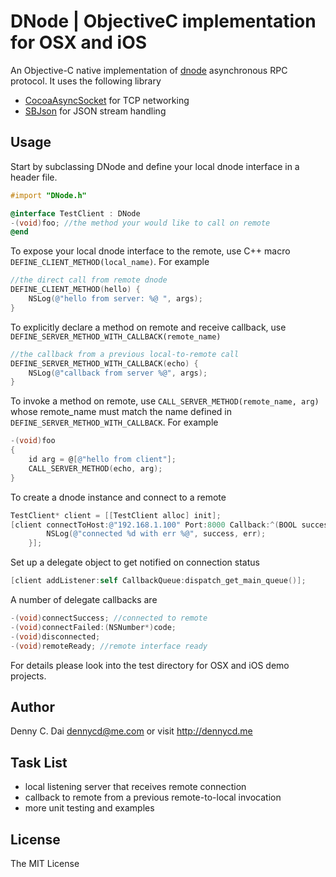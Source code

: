 # DNode | ObjectiveC implementation for OSX and iOS

An Objective-C native implementation of [dnode](http://github.com/substack/dnode) asynchronous RPC protocol. It uses the following library 
* [CocoaAsyncSocket](https://github.com/robbiehanson/CocoaAsyncSocket) for TCP networking
* [SBJson](https://github.com/stig/json-framework) for JSON stream handling

## Usage

Start by subclassing DNode and define your local dnode interface in a header file.

```objective-c
#import "DNode.h"

@interface TestClient : DNode
-(void)foo; //the method your would like to call on remote
@end
```

To expose your local dnode interface to the remote, use C++ macro `DEFINE_CLIENT_METHOD(local_name)`. For example
```objective-c
//the direct call from remote dnode
DEFINE_CLIENT_METHOD(hello) {
    NSLog(@"hello from server: %@ ", args); 
}
```

To explicitly declare a method on remote and receive callback, use `DEFINE_SERVER_METHOD_WITH_CALLBACK(remote_name)` 

```objective-c
//the callback from a previous local-to-remote call
DEFINE_SERVER_METHOD_WITH_CALLBACK(echo) {
    NSLog(@"callback from server %@", args);
}
```

To invoke a method on remote, use  `CALL_SERVER_METHOD(remote_name, arg)` whose remote_name must match the name defined in `DEFINE_SERVER_METHOD_WITH_CALLBACK`. For example 
```objective-c
-(void)foo
{
    id arg = @[@"hello from client"];
    CALL_SERVER_METHOD(echo, arg);
}
```

To create a dnode instance and connect to a remote 
```objective-c
TestClient* client = [[TestClient alloc] init];
[client connectToHost:@"192.168.1.100" Port:8000 Callback:^(BOOL success, NSNumber* err){
        NSLog(@"connected %d with err %@", success, err);
    }];
```
Set up a delegate object to get notified on connection status 
```objective-c
[client addListener:self CallbackQueue:dispatch_get_main_queue()];
```

A number of delegate callbacks are 
```objective-c
-(void)connectSuccess; //connected to remote
-(void)connectFailed:(NSNumber*)code; 
-(void)disconnected; 
-(void)remoteReady; //remote interface ready
```

For details please look into the test directory for OSX and iOS demo projects.

## Author
Denny C. Dai <dennycd@me.com> or visit <http://dennycd.me> 


## Task List

* local listening server that receives remote connection 
* callback to remote from a previous remote-to-local invocation
* more unit testing and examples 


## License 
The MIT License
